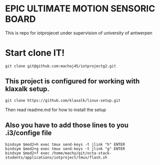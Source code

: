 # EPIC ULTIMATE MOTION SENSORIC BOARD
This is repo for iotprojecet under supervision of university of antwerpen


# Start clone IT!

```
git clone git@github.com:machaj45/iotprojectg2.git
```

## This project is configured for working with klaxalk setup.


```
git clone https://github.com/klaxalk/linux-setup.git
```
Then read readme.md for how to install the setup

## Also you have to add those lines to you .i3/confige file

```
bindsym $mod2+h exec tmux send-keys -t jlink "h" ENTER
bindsym $mod2+g exec tmux send-keys -t jlink "g" ENTER
bindsym $mod2+f exec /home/machy/git/octa-stack-students/applications/iotproject/tmux/flash.sh
```

